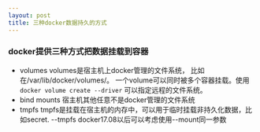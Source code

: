 ```yaml
---
layout: post
title: 三种docker数据持久的方式
---
```


### docker提供三种方式把数据挂载到容器
- volumes
volumes是宿主机上docker管理的文件系统， 比如在/var/lib/docker/volumes/。 一个volume可以同时被多个容器挂载。使用`docker volume create --driver`
可以指定远程的文件系统。
- bind mounts
宿主机其他任意不是docker管理的文件系统
- tmpfs
tmpfs是挂载在宿主机的内存中，可以用于临时挂载非持久化数据，比如secret. --tmpfs
docker17.08以后可以考虑使用--mount同一参数

